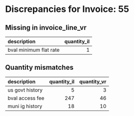# Discrepancies for Invoice: 55

## Missing in invoice_line_vr

| description            |   quantity_il |
|:-----------------------|--------------:|
| bval minimum flat rate |             1 |

## Quantity mismatches

| description     |   quantity_il |   quantity_vr |
|:----------------|--------------:|--------------:|
| us govt history |             5 |             3 |
| bval access fee |           247 |            46 |
| muni ig history |            18 |            10 |
